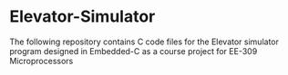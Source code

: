 # Elevator-Simulator
The following repository contains C code files for the Elevator simulator program designed in Embedded-C as a course project for EE-309 Microprocessors
